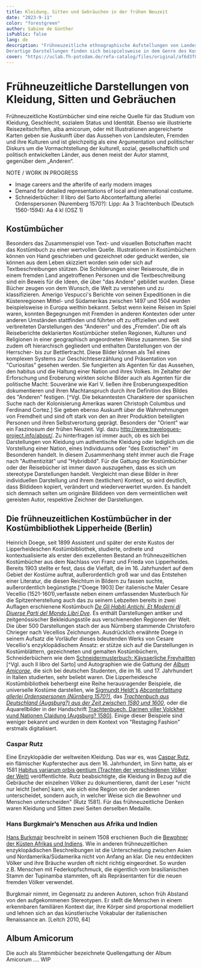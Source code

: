 ```yaml
---
title: Kleidung, Sitten und Gebräuchen in der frühen Neuzeit
date: "2023-9-11"
color: "forestgreen"
author: Sabine de Günther
isPublic: false
lang: de
description: "Frühneuzeitliche ethnographische Aufstellungen von Landessitten und Gebräuchen wurden über die Darstellung der Kleidung einzelner Länder, ihrer Bewohner und der verschiedenen Stände abgebildet. Das frühneuzeitliche Interesse an Exotica - also an Gegenständen, Menschen, Tieren, Pflanzen, Traditionen usw. aus unbekannten Regionen - ist in diesem Kontext von besonderem Interesse. Die Öffnung der Neuen Welt, sowohl Amerikas als auch Asiens, für den internationalen Handel ermöglichte es Sammlern, exotische Objekte für ihre Museen zu sammeln. Naturhistoriker und Mediziner mussten den Status quo der nachmittelalterlichen Biologie und Wissenschaft neu überdenken. Die Erfindung des Buchdrucks sorgte ab 1500 für eine schnelle Verbreitung dieses neuen Wissens in der gesamten westlichen Welt.
Derartige Darstellungen finden sich beispielsweise in dem Genre des Kostümbuchs oder Reisebeichts, aber auch in sogenannten Stammbüchern, auch Album Amicorum genannt."
cover: "https://uclab.fh-potsdam.de/refa-catalog/files/original/af6d3f80b1b5690cf68dae59dcfb0909bd2e6ea9.jpg"
---
```


# Frühneuzeitliche Darstellungen von Kleidung, Sitten und Gebräuchen
Frühneuzeitliche Kostümbücher sind eine reiche Quelle für das Studium von Kleidung, Geschlecht, sozialem Status und Identität. Ebenso wie illustrierte Reisezeitschriften, alba amicorum, oder mit Illustrationen angereicherte Karten geben sie Auskunft über das Aussehen von Landsleuten, Fremden und ihre Kulturen und ist gleichzeitig als eine Argumentation und politischer Diskurs um die Vormachtstellung der kulturell, sozial, gesellschaftlich und politisch entwickelten Länder, aus denen meist der Autor stammt, gegenüber dem „Anderen“.

NOTE / WORK IN PROGRESS
-	Image careers and the afterlife of early modern images
-	Demand for detailed representations of local and international costume.
-	Schneiderbücher: Il libro del Sarto
Abconterfaittung allerlei Ordenspersonen (Nuremberg 1570?): Lipp: Aa 3
Trachtenbuch (Deutsch 1560-1594): Aa 4 kl (OSZ 1)

## Kostümbücher
Besonders das Zusammenspiel von Text- und visuellen Botschaften macht das Kostümbuch zu einer wertvollen Quelle. Illustrationen in Kostümbüchern können von Hand geschrieben und gezeichnet oder gedruckt werden, sie können aus dem Leben skizziert worden sein oder sich auf Textbeschreibungen stützen. Die Schilderungen einer Reiseroute, die in einem fremden Land angetroffenen Personen und die Textbeschreibung sind ein Beweis für die Ideen, die über "das Andere" gebildet wurden.  Diese  Bücher zeugen von dem Wunsch, die Welt zu verstehen und zu klassifizieren. Amerigo Vespucci's Berichte von seinen Expeditionen in die Küstenregionen Mittel- und Südamerikas zwischen 1497 und 1504 wurden beispielsweise in Europa weithin bekannt. Selbst wenn keine Reisen im Spiel waren, konnten  Begegnungen mit Fremden in anderen Kontexten oder unter anderen Umständen stattfinden und führten oft zu offiziellen und weit verbreiteten Darstellungen des "Anderen" und des „Fremden“.
Die oft als Reiseberichte deklarierten Kostümbücher stellen Regionen, Kulturen und Religionen in einer geographisch angeordneten Weise zusammen. Sie sind zudem oft hierarchisch gegliedert und enthalten Darstellungen von der Herrscher- bis zur Bettlertracht. 
Diese Bilder können als Teil eines komplexen Systems zur Geschichteserzählung und Präsentation von "Curiositas" gesehen werden. Sie fungierten als Agenten für das  Aussehen, den habitus und die Haltung einer Nation und ihres Volkes. Im Zeitalter der Erforschung und Eroberung wirkten solche Bilder auch als Agenten für die politische Macht: Souveräne wie Karl V. ließen ihre Eroberungsexpedition dokumentieren und ihren  Machtanspruch durch ihre Definition des Bildes des "Anderen" festigen. [^Vgl. Die bekanntesten Charaktere der spanischen Suche nach der Kolonisierung Amerikas waren Christoph Columbus und Ferdinand Cortez.]
Sie geben ebenso Auskunft über die Wahrnehmungen von Fremdheit und sind oft stark von den an ihrer Produktion beteiligten Personen und ihren Selbstverortung geprägt. Besonders der "Orient" war ein Faszinosum der frühen Neuzeit. Vgl. dazu http://www.travelogues-project.info/about/. Zu hinterfragen ist immer auch, ob es sich bei Darstellungen von Kleidung um authentische Kleidung oder lediglich um die Vorstellung einer Nation, eines Individuums oder "des Exotischen" im Besonderen handelt. 
In diesem Zusammenhang steht immer auch die Frage nach "Authentizität" und "Hybridbild". Für die Gattung der Kostümbücher oder der Reisebücher ist immer davon auszugehen, dass es sich um stereotype Darstellungen handelt. Vergleicht man diese Bilder in ihrer individuellen Darstellung und ihrem (textlichen) Kontext, so wird deutlich, dass Bildideen kopiert, verändert und wiederverwertet wurden. Es handelt sich demnach selten um originäre Bildideen von dem vermeintlichen weit gereisten Autor, respektive Zeichner der Darstellungen. 

## Die frühneuzeitlichen Kostümbücher in der Kostümbibliothek Lipperheide (Berlin) 
Heinrich Doege, seit 1899 Assistent und später der erste Kustos der Lipperheideschen Kostümbibliothek, studierte, ordnete und kontextualisierte als erster den exzellenten Bestand an frühneuzeitlichen Kostümbücher aus dem Nachlass von Franz und Frieda von Lipperheides. Bereits 1903 stellte er fest, dass die Vielfalt, die im 16. Jahrhundert auf dem Gebiet der Kostüme auftrat, außerordentlich groß war und das Entstehen einer Literatur, die diesen Reichtum in Bildern zu fassen suchte, außerordentlich begünstigte.[^Doege 1903] Der italienische Maler Cesare Vecellio (1521-1601),verfasste neben einem umfassenden Musterbuch für die Spitzenherstellung auch das zu seinem Lebzeiten bereits in zwei Auflagen erschienene Kostümbuch *[De Gli Habiti Antichi, Et Moderni di Diuerse Parti del Mondo Libri Dve](http://digital.ub.uni-duesseldorf.de/ihd/content/titleinfo/136580)*. Es enthält Darstellungen antiker und zeitgenössischer Bekleidungsstile aus verschienenden Regionen der Welt. Die über 500 Darstellungen stach der aus Nürnberg stammende Christofero Chrieger nach Vecellios Zeichnungen. 
Ausdrücklich erwähnte Doege in seinem Aufsatz die Vorläufer dieses bdeutenden Werks von Cesare Vecellio's enzyklopädischem Ansatz: er stütze sich auf die Darstellungen in Kostümblättern, gezeichneten und gemalten Kostümbüchern, Schneiderbüchern wie dem [Schneidermusterbuch: Käysserliche Freyhaitten](https://smb.museum-digital.de/index.php?t=listen&gesusa=20&ort_id=27450) [^Vgl. auch Il libro del Sarto] und Autographien wie die Gattung der *[Album Amicorae](item/41434)*, die sich bei deutschen Studenten, die im 16. und 17. Jahrhundert in Italien studierten, sehr beliebt waren. Die Lipperheidesche Kostümbibliothek beherbergt eine Reihe herausragender Beispiele, die universelle Kostüme darstellen, wie [Sigmundt Heldt's](item/39055) *[Abconterfaittung allerlei Ordenspersonen (Nürnberg 1570?)](item/39072)*, das *[Trachtenbuch aus Deutschland (Augsburg?) aus der Zeit zwischen 1580 und 1600](item/39082)*, oder die Aquarellbilder in der Handschrift [Trachtenbuech. Darinen viller Volckher vund Nationen Claidung (Augsburg? 1580)](item/39076). Einige dieser Beispiele sind weniger bekannt und wurden in dem Kontext von "Restaging Fashion" erstmals digitalisiert.

### Caspar Rutz
Eine Enzyklopädie der weltweiten Kleidung. Das war es, was [Caspar Rutz](item/39096), ein flämischer Kupferstecher aus dem 16. Jahrhundert, im Sinn hatte, als er 1581 [Habitus variarum orbis gentium (Trachten der verschiedenen Völker der Welt)](item/39098) veröffentlichte. Rutz beabsichtigte, die Kleidung in Bezug auf die Gebräuche der einzelnen Völker zu dokumentieren, damit der Leser "nicht nur leicht [sehen] kann, wie sich eine Region von der anderen unterscheidet, sondern auch, in welcher Weise sich die Bewohner und Menschen unterscheiden" (Rutz 1581). Für das frühneuzeitliche Denken waren Kleidung und Sitten zwei Seiten derselben Medaille.

### Hans Burgkmair’s Menschen aus Afrika und Indien
[Hans Burkmair]() beschreibt in seinem 1508 erschienen Buch die [Bewohner der Küsten Afrikas und Indiens](). Wie in anderen frühneuzeitlichen enzyklopädischen Beschreibungen ist die Unterscheidung zwischen Asien und Nordamerika/Südamerika nicht von Anfang an klar. Die neu entdeckten Völker und ihre Bräuche wurden oft nicht richtig eingeordnet. So wurden z.B. Menschen mit Federkopfschmuck, die eigentlich vom brasilianischen Stamm der Tupinamba stammten, oft als Repräsentanten für die neuen fremden Völker verwendet.

Burgkmair nimmt, im Gegensatz zu anderen Autoren, schon früh Abstand von den aufgekommenen Stereotypen. Er stellt die Menschen in einem erkennbaren familiären Kontext dar, ihre Körper sind proportional modelliert und lehnen sich an das künstlerische Vokabular der italienischen Renaissance an. [Leitch 2010, 64]


## Album Amicorum
Die auch als Stammbücher bezeichnete Quellengattung der Album Amicorum .... WIP

